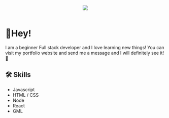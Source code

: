 <p align="center">

  <br>
  <br>
  
  <img src="[https://picsum.photos/460/300](https://user-images.githubusercontent.com/121200875/236353593-cd594548-72e4-4978-8777-c9dc645452a8.png)">

  <br>
  <br>

  # 👋Hey!

  I am a beginner Full stack developer and I love learning new things!
  You can visit my portfolio website and send me a message and I will definitely see it!  🥳

  ## 🛠 Skills
  * Javascript
  * HTML / CSS
  * Node
  * React
  * GML
  
  <br>
  <br>
  <br>
  <br>
  <br>
</p>
